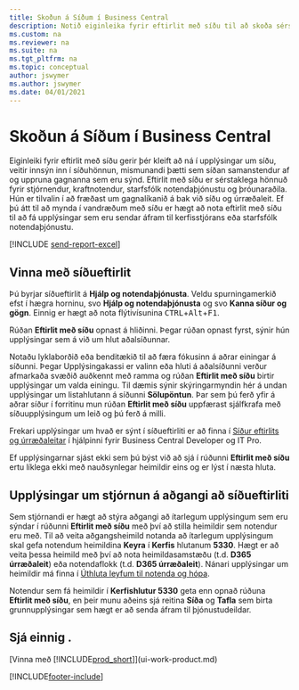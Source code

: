 ```yaml
---
title: Skoðun á Síðum í Business Central
description: Notið eiginleika fyrir eftirlit með síðu til að skoða sérstaklega upplýsingar um síðuhönnun og gagnaveitu. Síðuskoðun hentar vel við úrræðaleit á vandamálum varðandi gögnin þín.
ms.custom: na
ms.reviewer: na
ms.suite: na
ms.tgt_pltfrm: na
ms.topic: conceptual
author: jswymer
ms.author: jswymer
ms.date: 04/01/2021
---
```


# <a name="inspecting-pages-in-business-central"></a>Skoðun á Síðum í Business Central

Eiginleiki fyrir eftirlit með síðu gerir þér kleift að ná í upplýsingar um síðu, veitir innsýn inn í síðuhönnun, mismunandi þætti sem síðan samanstendur af og uppruna gagnanna sem eru sýnd. Eftirlit með síðu er sérstaklega hönnuð fyrir stjórnendur, kraftnotendur, starfsfólk notendaþjónustu og þróunaraðila. Hún er tilvalin í að fræðast um gagnalíkanið á bak við síðu og úrræðaleit. Ef þú átt til að mynda í vandræðum með síðu er hægt að nota eftirlit með síðu til að fá upplýsingar sem eru sendar áfram til kerfisstjórans eða starfsfólk notendaþjónustu.

[!INCLUDE [send-report-excel](includes/send-report-excel.md)]

## <a name="work-with-page-inspection"></a>Vinna með síðueftirlit

Þú byrjar síðueftirlit á **Hjálp og notendaþjónusta**. Veldu spurningamerkið efst í hægra horninu, svo **Hjálp og notendaþjónusta** og svo **Kanna síður og gögn**. Einnig er hægt að nota flýtivísunina  <kbd>CTRL</kbd>+<kbd>Alt</kbd>+<kbd>F1</kbd>.

Rúðan **Eftirlit með síðu** opnast á hliðinni. Þegar rúðan opnast fyrst, sýnir hún upplýsingar sem á við um hlut aðalsíðunnar.

Notaðu lyklaborðið eða benditækið til að færa fókusinn á aðrar einingar á síðunni. Þegar Upplýsingakassi er valinn eða hluti á aðalsíðunni verður afmarkaða svæðið auðkennt með ramma og rúðan **Eftirlit með síðu** birtir upplýsingar um valda einingu. Til dæmis sýnir skýringarmyndin hér á undan upplýsingar um listahlutann á síðunni **Sölupöntun**. Þar sem þú ferð yfir á aðrar síður í forritinu mun rúðan **Eftirlit með síðu** uppfærast sjálfkrafa með síðuupplýsingum um leið og þú ferð á milli.

Frekari upplýsingar um hvað er sýnt í síðueftirliti er að finna í [Síður eftirlits og úrræðaleitar](/dynamics365/business-central/dev-itpro/developer/devenv-inspecting-pages) í hjálpinni fyrir Business Central Developer og IT Pro.

Ef upplýsingarnar sjást ekki sem þú býst við að sjá í rúðunni **Eftirlit með síðu** ertu líklega ekki með nauðsynlegar heimildir eins og er lýst í næsta hluta.

## <a name="controlling-access-to-page-inspection-details"></a>Upplýsingar um stjórnun á aðgangi að síðueftirliti

Sem stjórnandi er hægt að stýra aðgangi að ítarlegum upplýsingum sem eru sýndar í rúðunni **Eftirlit með síðu** með því að stilla heimildir sem notendur eru með. Til að veita aðgangsheimild notanda að ítarlegum upplýsingum skal gefa notendum heimildina **Keyra** í **Kerfis** hlutanum **5330**. Hægt er að veita þessa heimild með því að nota heimildasamstæðu (t.d. **D365 úrræðaleit**) eða notendaflokk (t.d. **D365 úrræðaleit**). Nánari upplýsingar um heimildir má finna í [Úthluta leyfum til notenda og hópa](ui-define-granular-permissions.md).

Notendur sem fá heimildir í **Kerfishlutur 5330** geta enn opnað rúðuna **Eftirlit með síðu**, en þeir munu aðeins sjá reitina **Síða** og **Tafla** sem birta grunnupplýsingar sem hægt er að senda áfram til þjónustudeildar.

## <a name="see-also"></a>Sjá einnig .

[Vinna með [!INCLUDE[prod_short](includes/prod_short.md)]](ui-work-product.md)  

[!INCLUDE[footer-include](includes/footer-banner.md)]
